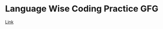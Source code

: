# Language Wise Coding Practice GFG
<a href="https://www.geeksforgeeks.org/explore?page=1&category=CPP&sortBy=submissions&itm_source=geeksforgeeks&itm_medium=main_header&itm_campaign=practice_header">Link</a>